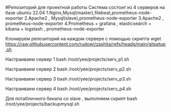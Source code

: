 #Репозиторий для проектной работы
Система состоит из 4 серверов на базе ubuntu 22.04
1.Nginx,Mysql(master),filebeat,prometheus-node-exporter
2.Apache2 , Mysql(slave),prometheus-node-exporter
3.Apache2 , prometheus-node-exporter
4.Prometheus + grafana , elasticsearch + kibana + logstash , prometheus-node-exporter

Клонируем репозиторий на каждом сервере с помощью скрипта 
wget https://raw.githubusercontent.com/rudowi/zashita/refs/heads/main/gitsetup.sh

Настраиваем сервер 1 
bash /root/yee/projects/serv_p1.sh

Настраиваем сервер 2 
bash /root/yee/projects/serv_p2.sh

Настраиваем сервер 3
bash /root/yee/projects/serv_p3.sh

Настраиваем сервер 4
bash /root/yee/projects/serv_p4.sh


Для потабличного бекапа со slave , выполняем скрипт
bash /root/yee/projects/backupmysql.sh

